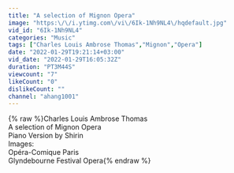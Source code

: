 ```yaml
---
title: "A selection of Mignon Opera"
image: "https:\/\/i.ytimg.com\/vi\/6Ik-1Nh9NL4\/hqdefault.jpg"
vid_id: "6Ik-1Nh9NL4"
categories: "Music"
tags: ["Charles Louis Ambrose Thomas","Mignon","Opera"]
date: "2022-01-29T19:21:14+03:00"
vid_date: "2022-01-29T16:05:32Z"
duration: "PT3M44S"
viewcount: "7"
likeCount: "0"
dislikeCount: ""
channel: "ahang1001"
---
```

{% raw %}Charles Louis Ambrose Thomas<br />A selection of Mignon Opera<br />Piano Version by Shirin<br />Images:<br />Opéra-Comique Paris<br />Glyndebourne Festival Opera{% endraw %}
